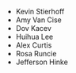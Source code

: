 * Kevin Stierhoff
* Amy Van Cise
* Dov Kacev
* Huihua Lee
* Alex Curtis
* Rosa Runcie
* Jefferson Hinke
